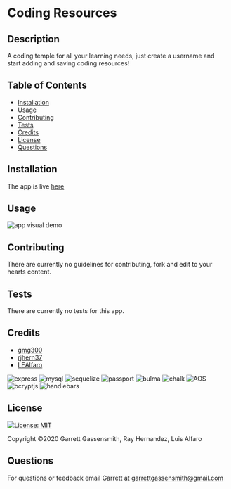 
  # Coding Resources


  ## Description
  A coding temple for all your learning needs, just create a username and start adding and saving coding resources!

  
  ## Table of Contents
  * [Installation](#installation)
  * [Usage](#usage)
  * [Contributing](#contributing)
  * [Tests](#tests)
  * [Credits](#credits)
  * [License](#license)
  * [Questions](#questions)
  
  
  ## Installation
  The app is live [here](https://coding-resources-312.herokuapp.com/)
  
  ## Usage

  <img alt="app visual demo" src="public/assets/coding-resourcesGify.gif"/>  
  
  ## Contributing
  There are currently no guidelines for contributing, fork and edit to your hearts content.
  
  
  ## Tests
  There are currently no tests for this app.
  

  ## Credits
  * [gmg300](https://github.com/gmg300)
  * [rjhern37](https://github.com/rjhern37)
  * [LEAlfaro](https://github.com/LEAlfaro)
  

  ![express](https://img.shields.io/badge/Made%20with-express-red.svg)  ![mysql](https://img.shields.io/badge/Made%20with-mysql-red.svg)  ![sequelize](https://img.shields.io/badge/Made%20with-sequelize-green.svg)  ![passport](https://img.shields.io/badge/Made%20with-passport-ff69b4.svg)  ![bulma](https://img.shields.io/badge/Made%20with-bulma-yellowgreen.svg)  ![chalk](https://img.shields.io/badge/Made%20with-chalk-yellow.svg)  ![AOS](https://img.shields.io/badge/Made%20with-AOS-undefined.svg)  ![bcryptjs](https://img.shields.io/badge/Made%20with-bcryptjs-yellowgreen.svg)  ![handlebars](https://img.shields.io/badge/Made%20with-handlebars-orange.svg)  
  
  
  ## License
  [![License: MIT](https://img.shields.io/badge/License-MIT-yellow.svg)](https://opensource.org/licenses/MIT)

  Copyright &copy;2020 Garrett Gassensmith, Ray Hernandez, Luis Alfaro
  
  
  ## Questions
  
  For questions or feedback email Garrett at garrettgassensmith@gmail.com  
